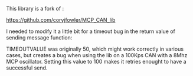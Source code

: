 This library is a fork of :

https://github.com/coryjfowler/MCP_CAN_lib


I needed to modify it a little bit for a timeout bug in the return value of sending message function:

TIMEOUTVALUE was originally 50, which might work correctly in various cases, but creates a bug when using the lib on a 100Kps CAN with a 8Mhz MCP oscillator.
Setting this value to 100 makes it retries enought to have a successful send.
